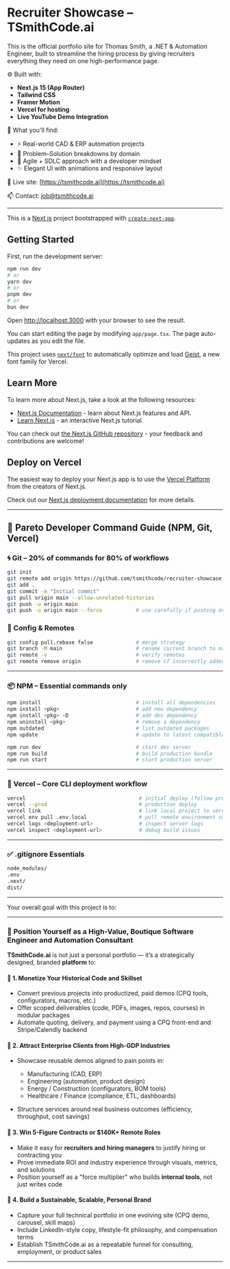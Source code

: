 
# Recruiter Showcase – TSmithCode.ai

This is the official portfolio site for Thomas Smith, a .NET & Automation Engineer, built to streamline the hiring process by giving recruiters everything they need on one high-performance page.

⚙️ Built with:
- **Next.js 15 (App Router)**
- **Tailwind CSS**
- **Framer Motion**
- **Vercel for hosting**
- **Live YouTube Demo Integration**

💼 What you'll find:
- ⚡ Real-world CAD & ERP automation projects
- 🎯 Problem–Solution breakdowns by domain
- 🧠 Agile + SDLC approach with a developer mindset
- ✨ Elegant UI with animations and responsive layout

🔗 Live site: [https://tsmithcode.ai](https://tsmithcode.ai)

📫 Contact: [job@tsmithcode.ai](mailto:job@tsmithcode.ai)

---

This is a [Next.js](https://nextjs.org) project bootstrapped with [`create-next-app`](https://nextjs.org/docs/app/api-reference/cli/create-next-app).

## Getting Started

First, run the development server:

```bash
npm run dev
# or
yarn dev
# or
pnpm dev
# or
bun dev
````

Open [http://localhost:3000](http://localhost:3000) with your browser to see the result.

You can start editing the page by modifying `app/page.tsx`. The page auto-updates as you edit the file.

This project uses [`next/font`](https://nextjs.org/docs/app/building-your-application/optimizing/fonts) to automatically optimize and load [Geist](https://vercel.com/font), a new font family for Vercel.

## Learn More

To learn more about Next.js, take a look at the following resources:

* [Next.js Documentation](https://nextjs.org/docs) - learn about Next.js features and API.
* [Learn Next.js](https://nextjs.org/learn) - an interactive Next.js tutorial.

You can check out [the Next.js GitHub repository](https://github.com/vercel/next.js) - your feedback and contributions are welcome!

## Deploy on Vercel

The easiest way to deploy your Next.js app is to use the [Vercel Platform](https://vercel.com/new?utm_medium=default-template&filter=next.js&utm_source=create-next-app&utm_campaign=create-next-app-readme) from the creators of Next.js.

Check out our [Next.js deployment documentation](https://nextjs.org/docs/app/building-your-application/deploying) for more details.

---

## 🔧 Pareto Developer Command Guide (NPM, Git, Vercel)

### 🌀 Git – 20% of commands for 80% of workflows

```bash
git init
git remote add origin https://github.com/tsmithcode/recruiter-showcase.git
git add .
git commit -m "Initial commit"
git pull origin main --allow-unrelated-histories
git push -u origin main
git push -u origin main --force           # use carefully if pushing over existing branch
```

### 🔹 Config & Remotes

```bash
git config pull.rebase false              # merge strategy
git branch -M main                        # rename current branch to main
git remote -v                             # verify remotes
git remote remove origin                  # remove if incorrectly added
```

---

### 📦 NPM – Essential commands only

```bash
npm install                               # install all dependencies
npm install <pkg>                         # add new dependency
npm install <pkg> -D                      # add dev dependency
npm uninstall <pkg>                       # remove a dependency
npm outdated                              # list outdated packages
npm update                                # update to latest compatible versions

npm run dev                               # start dev server
npm run build                             # build production bundle
npm run start                             # start production server
```

---

### 🚀 Vercel – Core CLI deployment workflow

```bash
vercel                                     # initial deploy (follow prompts)
vercel --prod                              # production deploy
vercel link                                # link local project to vercel
vercel env pull .env.local                 # pull remote environment variables
vercel logs <deployment-url>               # inspect server logs
vercel inspect <deployment-url>            # debug build issues
```

---

### ✅ .gitignore Essentials

```bash
node_modules/
.env
.next/
dist/
```

---

Your overall goal with this project is to:

---

### 🎯 **Position Yourself as a High-Value, Boutique Software Engineer and Automation Consultant**

**TSmithCode.ai** is not just a personal portfolio — it’s a strategically designed, branded **platform** to:

#### 🧠 1. **Monetize Your Historical Code and Skillset**

* Convert previous projects into productized, paid demos (CPQ tools, configurators, macros, etc.)
* Offer scoped deliverables (code, PDFs, images, repos, courses) in modular packages
* Automate quoting, delivery, and payment using a CPQ front-end and Stripe/Calendly backend

#### 🏢 2. **Attract Enterprise Clients from High-GDP Industries**

* Showcase reusable demos aligned to pain points in:

  * Manufacturing (CAD, ERP)
  * Engineering (automation, product design)
  * Energy / Construction (configurators, BOM tools)
  * Healthcare / Finance (compliance, ETL, dashboards)
* Structure services around real business outcomes (efficiency, throughput, cost savings)

#### 💼 3. **Win 5-Figure Contracts or \$140K+ Remote Roles**

* Make it easy for **recruiters and hiring managers** to justify hiring or contracting you
* Prove immediate ROI and industry experience through visuals, metrics, and solutions
* Position yourself as a "force multiplier" who builds **internal tools**, not just writes code

#### 🧬 4. **Build a Sustainable, Scalable, Personal Brand**

* Capture your full technical portfolio in one evolving site (CPQ demo, carousel, skill maps)
* Include LinkedIn-style copy, lifestyle-fit philosophy, and compensation terms
* Establish TSmithCode.ai as a repeatable funnel for consulting, employment, or product sales

---

